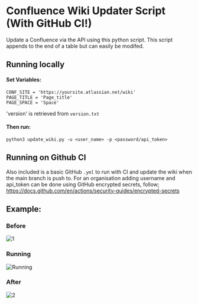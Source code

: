 # Confluence Wiki Updater Script (With GitHub CI!)

Update a Confluence via the API using this python script.
This script appends to the end of a table but can easily be modifed.

## Running locally


#### Set Variables:
	CONF_SITE = 'https://yoursite.atlassian.net/wiki'
	PAGE_TITLE = 'Page_title'
	PAGE_SPACE = 'Space' 
'version' is retrieved from `version.txt`

#### Then run:
    python3 update_wiki.py -u <user_name> -p <password/api_token>


## Running on Github CI

Also included is a basic GitHub `.yml` to run with CI and update the wiki when the main branch is push to.
For an organisation adding username and api_token can be done using GitHub encrypted secrets, follow;
https://docs.github.com/en/actions/security-guides/encrypted-secrets

## Example:

### Before
![1](https://user-images.githubusercontent.com/52322574/167841643-fae8fb65-6830-4914-bad3-5f06346d9189.png)


### Running
![Running](https://user-images.githubusercontent.com/52322574/167841689-d5f84c9a-abcc-4185-b7fa-65603bcb3ac2.png)

### After
![2](https://user-images.githubusercontent.com/52322574/167841664-b00b81a3-8926-450a-b234-75e8fb60d218.png)
